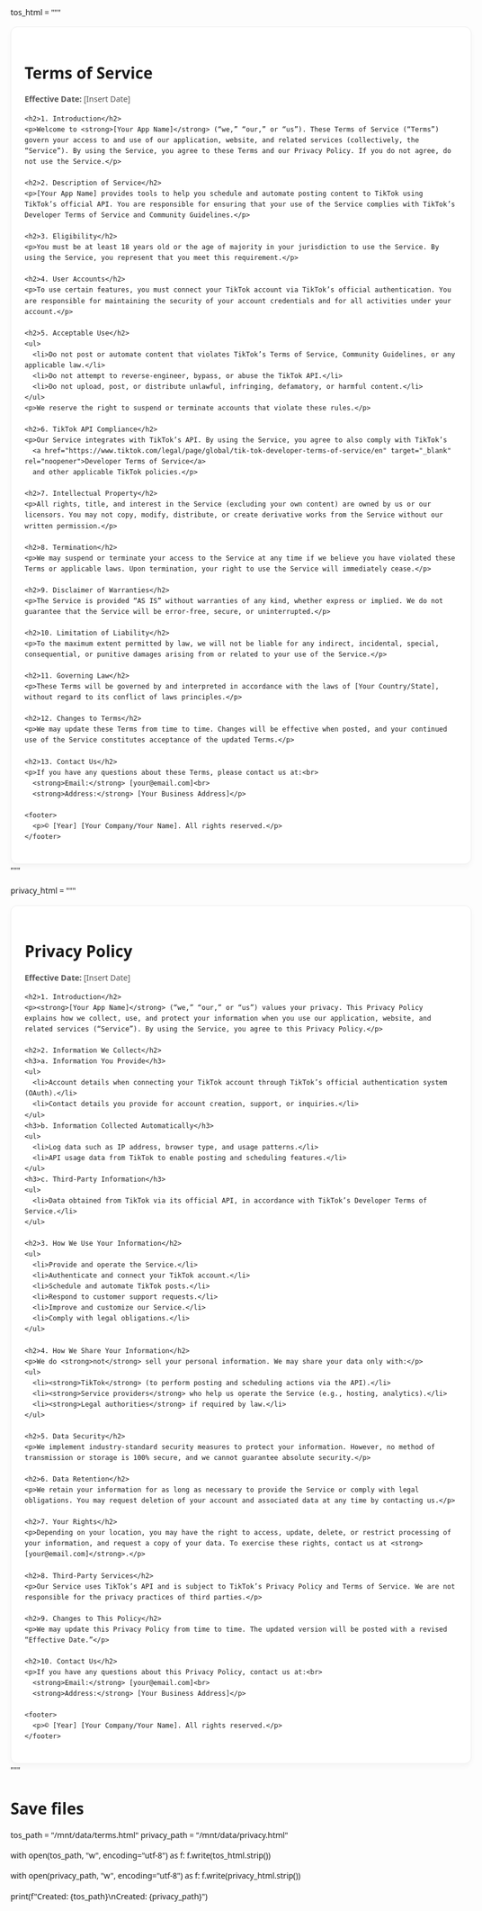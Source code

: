 tos_html = """
<!doctype html>
<html lang="en">
<head>
  <meta charset="utf-8">
  <meta name="viewport" content="width=device-width, initial-scale=1">
  <title>Terms of Service – [Your App Name]</title>
  <style>
    body { font-family: system-ui, -apple-system, Segoe UI, Roboto, Arial, sans-serif; line-height: 1.6; margin: 2rem auto; max-width: 820px; padding: 0 1rem; }
    h1, h2, h3 { line-height: 1.25; }
    .container { background: #fff; }
    .muted { color: #555; }
    .card { border: 1px solid #eee; border-radius: 12px; padding: 24px; box-shadow: 0 4px 10px rgba(0,0,0,0.04); }
    a { color: #0a66c2; text-decoration: none; }
    a:hover { text-decoration: underline; }
    footer { margin-top: 3rem; font-size: 0.9rem; color: #666; }
  </style>
</head>
<body>
  <div class="container card">
    <h1>Terms of Service</h1>
    <p class="muted"><strong>Effective Date:</strong> [Insert Date]</p>

    <h2>1. Introduction</h2>
    <p>Welcome to <strong>[Your App Name]</strong> (“we,” “our,” or “us”). These Terms of Service (“Terms”) govern your access to and use of our application, website, and related services (collectively, the “Service”). By using the Service, you agree to these Terms and our Privacy Policy. If you do not agree, do not use the Service.</p>

    <h2>2. Description of Service</h2>
    <p>[Your App Name] provides tools to help you schedule and automate posting content to TikTok using TikTok’s official API. You are responsible for ensuring that your use of the Service complies with TikTok’s Developer Terms of Service and Community Guidelines.</p>

    <h2>3. Eligibility</h2>
    <p>You must be at least 18 years old or the age of majority in your jurisdiction to use the Service. By using the Service, you represent that you meet this requirement.</p>

    <h2>4. User Accounts</h2>
    <p>To use certain features, you must connect your TikTok account via TikTok’s official authentication. You are responsible for maintaining the security of your account credentials and for all activities under your account.</p>

    <h2>5. Acceptable Use</h2>
    <ul>
      <li>Do not post or automate content that violates TikTok’s Terms of Service, Community Guidelines, or any applicable law.</li>
      <li>Do not attempt to reverse-engineer, bypass, or abuse the TikTok API.</li>
      <li>Do not upload, post, or distribute unlawful, infringing, defamatory, or harmful content.</li>
    </ul>
    <p>We reserve the right to suspend or terminate accounts that violate these rules.</p>

    <h2>6. TikTok API Compliance</h2>
    <p>Our Service integrates with TikTok’s API. By using the Service, you agree to also comply with TikTok’s
      <a href="https://www.tiktok.com/legal/page/global/tik-tok-developer-terms-of-service/en" target="_blank" rel="noopener">Developer Terms of Service</a>
      and other applicable TikTok policies.</p>

    <h2>7. Intellectual Property</h2>
    <p>All rights, title, and interest in the Service (excluding your own content) are owned by us or our licensors. You may not copy, modify, distribute, or create derivative works from the Service without our written permission.</p>

    <h2>8. Termination</h2>
    <p>We may suspend or terminate your access to the Service at any time if we believe you have violated these Terms or applicable laws. Upon termination, your right to use the Service will immediately cease.</p>

    <h2>9. Disclaimer of Warranties</h2>
    <p>The Service is provided “AS IS” without warranties of any kind, whether express or implied. We do not guarantee that the Service will be error-free, secure, or uninterrupted.</p>

    <h2>10. Limitation of Liability</h2>
    <p>To the maximum extent permitted by law, we will not be liable for any indirect, incidental, special, consequential, or punitive damages arising from or related to your use of the Service.</p>

    <h2>11. Governing Law</h2>
    <p>These Terms will be governed by and interpreted in accordance with the laws of [Your Country/State], without regard to its conflict of laws principles.</p>

    <h2>12. Changes to Terms</h2>
    <p>We may update these Terms from time to time. Changes will be effective when posted, and your continued use of the Service constitutes acceptance of the updated Terms.</p>

    <h2>13. Contact Us</h2>
    <p>If you have any questions about these Terms, please contact us at:<br>
      <strong>Email:</strong> [your@email.com]<br>
      <strong>Address:</strong> [Your Business Address]</p>

    <footer>
      <p>© [Year] [Your Company/Your Name]. All rights reserved.</p>
    </footer>
  </div>
</body>
</html>
"""

privacy_html = """
<!doctype html>
<html lang="en">
<head>
  <meta charset="utf-8">
  <meta name="viewport" content="width=device-width, initial-scale=1">
  <title>Privacy Policy – [Your App Name]</title>
  <style>
    body { font-family: system-ui, -apple-system, Segoe UI, Roboto, Arial, sans-serif; line-height: 1.6; margin: 2rem auto; max-width: 820px; padding: 0 1rem; }
    h1, h2, h3 { line-height: 1.25; }
    .container { background: #fff; }
    .muted { color: #555; }
    .card { border: 1px solid #eee; border-radius: 12px; padding: 24px; box-shadow: 0 4px 10px rgba(0,0,0,0.04); }
    a { color: #0a66c2; text-decoration: none; }
    a:hover { text-decoration: underline; }
    footer { margin-top: 3rem; font-size: 0.9rem; color: #666; }
  </style>
</head>
<body>
  <div class="container card">
    <h1>Privacy Policy</h1>
    <p class="muted"><strong>Effective Date:</strong> [Insert Date]</p>

    <h2>1. Introduction</h2>
    <p><strong>[Your App Name]</strong> (“we,” “our,” or “us”) values your privacy. This Privacy Policy explains how we collect, use, and protect your information when you use our application, website, and related services (“Service”). By using the Service, you agree to this Privacy Policy.</p>

    <h2>2. Information We Collect</h2>
    <h3>a. Information You Provide</h3>
    <ul>
      <li>Account details when connecting your TikTok account through TikTok’s official authentication system (OAuth).</li>
      <li>Contact details you provide for account creation, support, or inquiries.</li>
    </ul>
    <h3>b. Information Collected Automatically</h3>
    <ul>
      <li>Log data such as IP address, browser type, and usage patterns.</li>
      <li>API usage data from TikTok to enable posting and scheduling features.</li>
    </ul>
    <h3>c. Third-Party Information</h3>
    <ul>
      <li>Data obtained from TikTok via its official API, in accordance with TikTok’s Developer Terms of Service.</li>
    </ul>

    <h2>3. How We Use Your Information</h2>
    <ul>
      <li>Provide and operate the Service.</li>
      <li>Authenticate and connect your TikTok account.</li>
      <li>Schedule and automate TikTok posts.</li>
      <li>Respond to customer support requests.</li>
      <li>Improve and customize our Service.</li>
      <li>Comply with legal obligations.</li>
    </ul>

    <h2>4. How We Share Your Information</h2>
    <p>We do <strong>not</strong> sell your personal information. We may share your data only with:</p>
    <ul>
      <li><strong>TikTok</strong> (to perform posting and scheduling actions via the API).</li>
      <li><strong>Service providers</strong> who help us operate the Service (e.g., hosting, analytics).</li>
      <li><strong>Legal authorities</strong> if required by law.</li>
    </ul>

    <h2>5. Data Security</h2>
    <p>We implement industry-standard security measures to protect your information. However, no method of transmission or storage is 100% secure, and we cannot guarantee absolute security.</p>

    <h2>6. Data Retention</h2>
    <p>We retain your information for as long as necessary to provide the Service or comply with legal obligations. You may request deletion of your account and associated data at any time by contacting us.</p>

    <h2>7. Your Rights</h2>
    <p>Depending on your location, you may have the right to access, update, delete, or restrict processing of your information, and request a copy of your data. To exercise these rights, contact us at <strong>[your@email.com]</strong>.</p>

    <h2>8. Third-Party Services</h2>
    <p>Our Service uses TikTok’s API and is subject to TikTok’s Privacy Policy and Terms of Service. We are not responsible for the privacy practices of third parties.</p>

    <h2>9. Changes to This Policy</h2>
    <p>We may update this Privacy Policy from time to time. The updated version will be posted with a revised “Effective Date.”</p>

    <h2>10. Contact Us</h2>
    <p>If you have any questions about this Privacy Policy, contact us at:<br>
      <strong>Email:</strong> [your@email.com]<br>
      <strong>Address:</strong> [Your Business Address]</p>

    <footer>
      <p>© [Year] [Your Company/Your Name]. All rights reserved.</p>
    </footer>
  </div>
</body>
</html>
"""

# Save files
tos_path = "/mnt/data/terms.html"
privacy_path = "/mnt/data/privacy.html"

with open(tos_path, "w", encoding="utf-8") as f:
    f.write(tos_html.strip())

with open(privacy_path, "w", encoding="utf-8") as f:
    f.write(privacy_html.strip())

print(f"Created: {tos_path}\nCreated: {privacy_path}")
